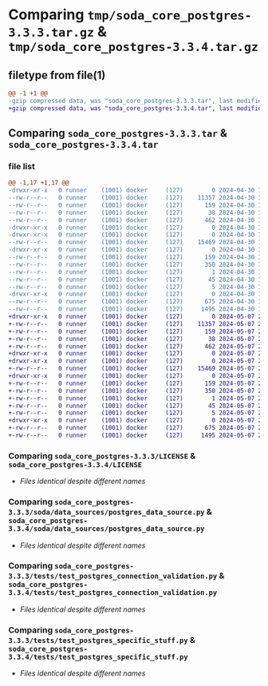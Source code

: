 # Comparing `tmp/soda_core_postgres-3.3.3.tar.gz` & `tmp/soda_core_postgres-3.3.4.tar.gz`

## filetype from file(1)

```diff
@@ -1 +1 @@
-gzip compressed data, was "soda_core_postgres-3.3.3.tar", last modified: Tue Apr 30 11:50:56 2024, max compression
+gzip compressed data, was "soda_core_postgres-3.3.4.tar", last modified: Tue May  7 23:40:30 2024, max compression
```

## Comparing `soda_core_postgres-3.3.3.tar` & `soda_core_postgres-3.3.4.tar`

### file list

```diff
@@ -1,17 +1,17 @@
-drwxr-xr-x   0 runner    (1001) docker     (127)        0 2024-04-30 11:50:56.165087 soda_core_postgres-3.3.3/
--rw-r--r--   0 runner    (1001) docker     (127)    11357 2024-04-30 11:50:11.000000 soda_core_postgres-3.3.3/LICENSE
--rw-r--r--   0 runner    (1001) docker     (127)      159 2024-04-30 11:50:56.165087 soda_core_postgres-3.3.3/PKG-INFO
--rw-r--r--   0 runner    (1001) docker     (127)       38 2024-04-30 11:50:56.165087 soda_core_postgres-3.3.3/setup.cfg
--rw-r--r--   0 runner    (1001) docker     (127)      462 2024-04-30 11:50:11.000000 soda_core_postgres-3.3.3/setup.py
-drwxr-xr-x   0 runner    (1001) docker     (127)        0 2024-04-30 11:50:56.161087 soda_core_postgres-3.3.3/soda/
-drwxr-xr-x   0 runner    (1001) docker     (127)        0 2024-04-30 11:50:56.161087 soda_core_postgres-3.3.3/soda/data_sources/
--rw-r--r--   0 runner    (1001) docker     (127)    15469 2024-04-30 11:50:11.000000 soda_core_postgres-3.3.3/soda/data_sources/postgres_data_source.py
-drwxr-xr-x   0 runner    (1001) docker     (127)        0 2024-04-30 11:50:56.165087 soda_core_postgres-3.3.3/soda_core_postgres.egg-info/
--rw-r--r--   0 runner    (1001) docker     (127)      159 2024-04-30 11:50:56.000000 soda_core_postgres-3.3.3/soda_core_postgres.egg-info/PKG-INFO
--rw-r--r--   0 runner    (1001) docker     (127)      350 2024-04-30 11:50:56.000000 soda_core_postgres-3.3.3/soda_core_postgres.egg-info/SOURCES.txt
--rw-r--r--   0 runner    (1001) docker     (127)        1 2024-04-30 11:50:56.000000 soda_core_postgres-3.3.3/soda_core_postgres.egg-info/dependency_links.txt
--rw-r--r--   0 runner    (1001) docker     (127)       45 2024-04-30 11:50:56.000000 soda_core_postgres-3.3.3/soda_core_postgres.egg-info/requires.txt
--rw-r--r--   0 runner    (1001) docker     (127)        5 2024-04-30 11:50:56.000000 soda_core_postgres-3.3.3/soda_core_postgres.egg-info/top_level.txt
-drwxr-xr-x   0 runner    (1001) docker     (127)        0 2024-04-30 11:50:56.165087 soda_core_postgres-3.3.3/tests/
--rw-r--r--   0 runner    (1001) docker     (127)      675 2024-04-30 11:50:11.000000 soda_core_postgres-3.3.3/tests/test_postgres_connection_validation.py
--rw-r--r--   0 runner    (1001) docker     (127)     1495 2024-04-30 11:50:11.000000 soda_core_postgres-3.3.3/tests/test_postgres_specific_stuff.py
+drwxr-xr-x   0 runner    (1001) docker     (127)        0 2024-05-07 23:40:30.311992 soda_core_postgres-3.3.4/
+-rw-r--r--   0 runner    (1001) docker     (127)    11357 2024-05-07 23:39:42.000000 soda_core_postgres-3.3.4/LICENSE
+-rw-r--r--   0 runner    (1001) docker     (127)      159 2024-05-07 23:40:30.311992 soda_core_postgres-3.3.4/PKG-INFO
+-rw-r--r--   0 runner    (1001) docker     (127)       38 2024-05-07 23:40:30.311992 soda_core_postgres-3.3.4/setup.cfg
+-rw-r--r--   0 runner    (1001) docker     (127)      462 2024-05-07 23:39:42.000000 soda_core_postgres-3.3.4/setup.py
+drwxr-xr-x   0 runner    (1001) docker     (127)        0 2024-05-07 23:40:30.311992 soda_core_postgres-3.3.4/soda/
+drwxr-xr-x   0 runner    (1001) docker     (127)        0 2024-05-07 23:40:30.311992 soda_core_postgres-3.3.4/soda/data_sources/
+-rw-r--r--   0 runner    (1001) docker     (127)    15469 2024-05-07 23:39:42.000000 soda_core_postgres-3.3.4/soda/data_sources/postgres_data_source.py
+drwxr-xr-x   0 runner    (1001) docker     (127)        0 2024-05-07 23:40:30.311992 soda_core_postgres-3.3.4/soda_core_postgres.egg-info/
+-rw-r--r--   0 runner    (1001) docker     (127)      159 2024-05-07 23:40:30.000000 soda_core_postgres-3.3.4/soda_core_postgres.egg-info/PKG-INFO
+-rw-r--r--   0 runner    (1001) docker     (127)      350 2024-05-07 23:40:30.000000 soda_core_postgres-3.3.4/soda_core_postgres.egg-info/SOURCES.txt
+-rw-r--r--   0 runner    (1001) docker     (127)        1 2024-05-07 23:40:30.000000 soda_core_postgres-3.3.4/soda_core_postgres.egg-info/dependency_links.txt
+-rw-r--r--   0 runner    (1001) docker     (127)       45 2024-05-07 23:40:30.000000 soda_core_postgres-3.3.4/soda_core_postgres.egg-info/requires.txt
+-rw-r--r--   0 runner    (1001) docker     (127)        5 2024-05-07 23:40:30.000000 soda_core_postgres-3.3.4/soda_core_postgres.egg-info/top_level.txt
+drwxr-xr-x   0 runner    (1001) docker     (127)        0 2024-05-07 23:40:30.311992 soda_core_postgres-3.3.4/tests/
+-rw-r--r--   0 runner    (1001) docker     (127)      675 2024-05-07 23:39:42.000000 soda_core_postgres-3.3.4/tests/test_postgres_connection_validation.py
+-rw-r--r--   0 runner    (1001) docker     (127)     1495 2024-05-07 23:39:42.000000 soda_core_postgres-3.3.4/tests/test_postgres_specific_stuff.py
```

### Comparing `soda_core_postgres-3.3.3/LICENSE` & `soda_core_postgres-3.3.4/LICENSE`

 * *Files identical despite different names*

### Comparing `soda_core_postgres-3.3.3/soda/data_sources/postgres_data_source.py` & `soda_core_postgres-3.3.4/soda/data_sources/postgres_data_source.py`

 * *Files identical despite different names*

### Comparing `soda_core_postgres-3.3.3/tests/test_postgres_connection_validation.py` & `soda_core_postgres-3.3.4/tests/test_postgres_connection_validation.py`

 * *Files identical despite different names*

### Comparing `soda_core_postgres-3.3.3/tests/test_postgres_specific_stuff.py` & `soda_core_postgres-3.3.4/tests/test_postgres_specific_stuff.py`

 * *Files identical despite different names*

